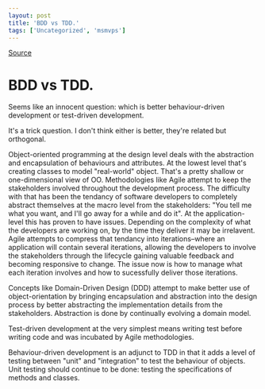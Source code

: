 ```yaml
---
layout: post
title: 'BDD vs TDD.'
tags: ['Uncategorized', 'msmvps']
---
```

[Source](http://blogs.msmvps.com/peterritchie/2008/01/22/bdd-vs-tdd/ "Permalink to BDD vs TDD.")

# BDD vs TDD.



Seems like an innocent question: which is better behaviour-driven development or test-driven development.

It's a trick question. I don't think either is better, they're related but orthogonal.

Object-oriented programming at the design level deals with the abstraction and encapsulation of behaviours and attributes. At the lowest level that's creating classes to model "real-world" object. That's a pretty shallow or one-dimensional view of OO. Methodologies like Agile attempt to keep the stakeholders involved throughout the development process. The difficulty with that has been the tendancy of software developers to completely abstract themselves at the macro level from the stakeholders: "You tell me what you want, and I'll go away for a while and do it". At the application-level this has proven to have issues. Depending on the complexity of what the developers are working on, by the time they deliver it may be irrelavent. Agile attempts to compress that tendancy into iterations–where an application will contain several iterations, allowing the developers to involve the stakeholders through the lifecycle gaining valuable feedback and becoming responsive to change. The issue now is how to manage what each iteration involves and how to sucessfully deliver those iterations.

Concepts like Domain-Driven Design (DDD) attempt to make better use of object-orientation by bringing encapsulation and abstraction into the design process by better abstracting the implementation details from the stakeholders. Abstraction is done by continually evolving a domain model. 

Test-driven development at the very simplest means writing test before writing code and was incubated by Agile methodologies.

Behaviour-driven development is an adjunct to TDD in that it adds a level of testing between "unit" and "integration" to test the behaviour of objects. Unit testing should continue to be done: testing the specifications of methods and classes.   


